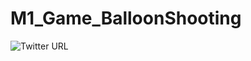 # M1_Game_BalloonShooting


![Twitter URL](https://img.shields.io/twitter/url?style=plastic&url=https%3A%2F%2Ftwitter.com%2FPradyumnaTumas1)
